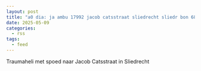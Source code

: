 ```yaml
---
layout: post
title: "a0 dia: ja ambu 17992 jacob catsstraat sliedrecht sliedr bon 68669"
date: 2025-05-09
categories: 
  - rss
tags: 
  - feed
---
```


Traumaheli met spoed naar Jacob Catsstraat in Sliedrecht
